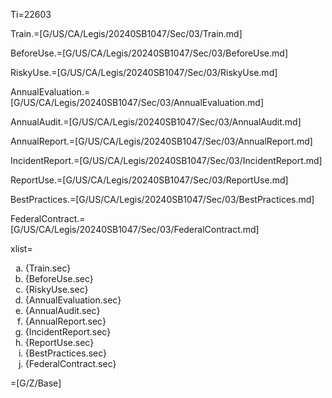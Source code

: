 Ti=22603

Train.=[G/US/CA/Legis/20240SB1047/Sec/03/Train.md]

BeforeUse.=[G/US/CA/Legis/20240SB1047/Sec/03/BeforeUse.md]

RiskyUse.=[G/US/CA/Legis/20240SB1047/Sec/03/RiskyUse.md]

AnnualEvaluation.=[G/US/CA/Legis/20240SB1047/Sec/03/AnnualEvaluation.md]

AnnualAudit.=[G/US/CA/Legis/20240SB1047/Sec/03/AnnualAudit.md]

AnnualReport.=[G/US/CA/Legis/20240SB1047/Sec/03/AnnualReport.md]

IncidentReport.=[G/US/CA/Legis/20240SB1047/Sec/03/IncidentReport.md]

ReportUse.=[G/US/CA/Legis/20240SB1047/Sec/03/ReportUse.md]

BestPractices.=[G/US/CA/Legis/20240SB1047/Sec/03/BestPractices.md]

FederalContract.=[G/US/CA/Legis/20240SB1047/Sec/03/FederalContract.md]

xlist=<ol type='a'><li>{Train.sec}</li><li>{BeforeUse.sec}</li><li>{RiskyUse.sec}</li><li>{AnnualEvaluation.sec}</li><li>{AnnualAudit.sec}</li><li>{AnnualReport.sec}</li><li>{IncidentReport.sec}</li><li>{ReportUse.sec}</li><li>{BestPractices.sec}</li><li>{FederalContract.sec}</li></ol>

=[G/Z/Base]
